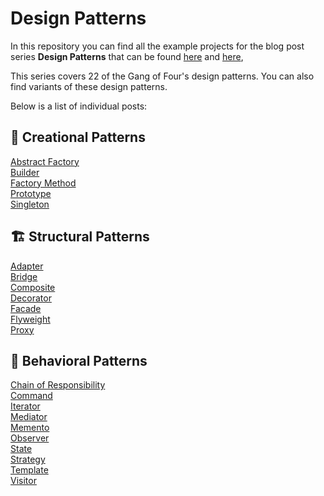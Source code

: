 # Design Patterns

In this repository you can find all the example projects for the blog post series **Design Patterns** that can be found [here](https://dfordebugging.wordpress.com/tag/design-patterns/) and [here](https://dev.to/kalkwst/series/19540),

This series covers 22 of the Gang of Four's design patterns. You can also find variants of these design patterns. 

Below is a list of individual posts:

## :hammer: Creational Patterns
[Abstract Factory](https://dfordebugging.wordpress.com/2022/09/24/abstract-factory-in-c/)<br/>
[Builder](https://dfordebugging.wordpress.com/2022/08/30/builder-pattern-in-c/)<br/>
[Factory Method](https://dfordebugging.wordpress.com/2022/09/07/factory-method-pattern-in-c/)<br/>
[Prototype]()<br/>
[Singleton](https://dfordebugging.wordpress.com/2022/09/06/singleton-pattern-in-c/)<br/>

## :building_construction: Structural Patterns
[Adapter](https://dfordebugging.wordpress.com/2022/09/21/adapter-pattern-in-c/) <br/>
[Bridge](https://dfordebugging.wordpress.com/2022/10/04/bridge-pattern-in-c/)<br/>
[Composite](https://dfordebugging.wordpress.com/2022/09/04/composite-pattern-in-c/)<br/>
[Decorator](https://dfordebugging.wordpress.com/2022/09/01/decorator-pattern-in-c/)<br/>
[Facade]()<br/>
[Flyweight]()<br/>
[Proxy]()<br/>

## :speech_balloon: Behavioral Patterns
[Chain of Responsibility]()<br/>
[Command]()<br/>
[Iterator](https://dfordebugging.wordpress.com/2022/09/28/iterator-pattern-in-c/)<br/>
[Mediator](https://dfordebugging.wordpress.com/2022/09/11/mediator-pattern-in-c/)<br/>
[Memento](https://dfordebugging.wordpress.com/2022/10/07/memento-pattern-in-c/)<br/>
[Observer](https://dfordebugging.wordpress.com/2022/09/13/observer-pattern-in-c/)<br/>
[State](https://dfordebugging.wordpress.com/2022/09/22/state-pattern-in-c/)<br/>
[Strategy]()<br/>
[Template]()<br/>
[Visitor](https://dfordebugging.wordpress.com/2022/09/14/visitor-pattern-in-c/)<br/>
